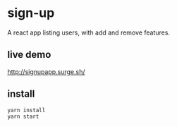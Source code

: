 # sign-up
A react app listing users, with add and remove features.

## live demo
http://signupapp.surge.sh/

## install

````
yarn install
yarn start

````

